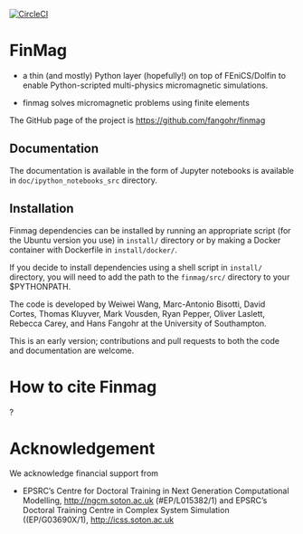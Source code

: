 
[![CircleCI](https://circleci.com/gh/fangohr/finmag.svg?style=svg&circle-token=6e89ca6e2d8bb3dadd4ac9ec84bec71d91336f9c)](https://circleci.com/gh/fangohr/finmag)

FinMag
======

- a thin (and mostly) Python layer (hopefully!) on top of
FEniCS/Dolfin to enable Python-scripted multi-physics micromagnetic
simulations.

- finmag solves micromagnetic problems using finite elements

The GitHub page of the project is https://github.com/fangohr/finmag

Documentation
-------------
The documentation is available in the form of Jupyter notebooks is available in `doc/ipython_notebooks_src` directory.

Installation
------------
Finmag dependencies can be installed by running an appropriate script (for the Ubuntu version you use) in `install/` directory or by making a Docker container with Dockerfile in `install/docker/`.

If you decide to install dependencies using a shell script in `install/` directory, you will need to add the path to the `finmag/src/` directory to your $PYTHONPATH.

The code is developed by Weiwei Wang, Marc-Antonio Bisotti, David Cortes, Thomas Kluyver, Mark Vousden, Ryan Pepper, Oliver Laslett, Rebecca Carey, and Hans Fangohr at the University of Southampton.

This is an early version; contributions and pull requests to both the code and documentation are welcome.

# How to cite Finmag

?

# Acknowledgement 

We acknowledge financial support from

- EPSRC’s Centre for Doctoral Training in Next Generation
  Computational Modelling, http://ngcm.soton.ac.uk (#EP/L015382/1) and
  EPSRC’s Doctoral Training Centre in Complex System Simulation
  ((EP/G03690X/1), http://icss.soton.ac.uk
